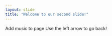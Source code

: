 ```yaml
---
layout: slide
title: "Welcome to our second slide!"
---
```

Add music to page
Use the left arrow to go back!
